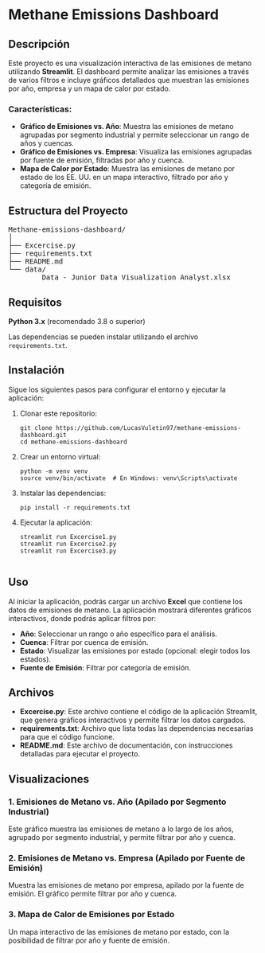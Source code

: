 <!DOCTYPE html>
<html lang="en">
<head>
    <meta charset="UTF-8">
    <meta name="viewport" content="width=device-width, initial-scale=1.0">
    
</head>
<body>

<h1>Methane Emissions Dashboard</h1>

<h2>Descripción</h2>
<p>Este proyecto es una visualización interactiva de las emisiones de metano utilizando <strong>Streamlit</strong>. 
El dashboard permite analizar las emisiones a través de varios filtros e incluye gráficos detallados que muestran las emisiones por año, empresa y un mapa de calor por estado.</p>

<h3>Características:</h3>
<ul>
    <li><strong>Gráfico de Emisiones vs. Año</strong>: Muestra las emisiones de metano agrupadas por segmento industrial y permite seleccionar un rango de años y cuencas.</li>
    <li><strong>Gráfico de Emisiones vs. Empresa</strong>: Visualiza las emisiones agrupadas por fuente de emisión, filtradas por año y cuenca.</li>
    <li><strong>Mapa de Calor por Estado</strong>: Muestra las emisiones de metano por estado de los EE. UU. en un mapa interactivo, filtrado por año y categoría de emisión.</li>
</ul>

<h2>Estructura del Proyecto</h2>

<pre>
Methane-emissions-dashboard/
│
├── Excercise.py
├── requirements.txt        
├── README.md               
└── data/
        Data - Junior Data Visualization Analyst.xlsx
</pre>

<h2>Requisitos</h2>
<p><strong>Python 3.x</strong> (recomendado 3.8 o superior)</p>
<p>Las dependencias se pueden instalar utilizando el archivo <code>requirements.txt</code>.</p>

<h2>Instalación</h2>
<p>Sigue los siguientes pasos para configurar el entorno y ejecutar la aplicación:</p>

<ol>
    <li>Clonar este repositorio:</li>
    <pre><code>git clone https://github.com/LucasVuletin97/methane-emissions-dashboard.git
cd methane-emissions-dashboard</code></pre>

<li> Crear un entorno virtual: </li>
    <pre><code>python -m venv venv
source venv/bin/activate  # En Windows: venv\Scripts\activate</code></pre>

<li>Instalar las dependencias:</li>
    <pre><code>pip install -r requirements.txt</code></pre>

<li>Ejecutar la aplicación:</li>
    <pre><code>streamlit run Excercise1.py
streamlit run Excercise2.py
streamlit run Excercise3.py
    </code></pre>
</ol>

<h2>Uso</h2>
<p>Al iniciar la aplicación, podrás cargar un archivo <strong>Excel</strong> que contiene los datos de emisiones de metano. La aplicación mostrará diferentes gráficos interactivos, donde podrás aplicar filtros por:</p>

<ul>
    <li><strong>Año</strong>: Seleccionar un rango o año específico para el análisis.</li>
    <li><strong>Cuenca</strong>: Filtrar por cuenca de emisión.</li>
    <li><strong>Estado</strong>: Visualizar las emisiones por estado (opcional: elegir todos los estados).</li>
    <li><strong>Fuente de Emisión</strong>: Filtrar por categoría de emisión.</li>
</ul>

<h2>Archivos</h2>
<ul>
    <li><strong>Excercise.py</strong>: Este archivo contiene el código de la aplicación Streamlit, que genera gráficos interactivos y permite filtrar los datos cargados.</li>
    <li><strong>requirements.txt</strong>: Archivo que lista todas las dependencias necesarias para que el código funcione.</li>
    <li><strong>README.md</strong>: Este archivo de documentación, con instrucciones detalladas para ejecutar el proyecto.</li>
</ul>

<h2>Visualizaciones</h2>

<h3>1. Emisiones de Metano vs. Año (Apilado por Segmento Industrial)</h3>
<p>Este gráfico muestra las emisiones de metano a lo largo de los años, agrupado por segmento industrial, y permite filtrar por año y cuenca.</p>

<h3>2. Emisiones de Metano vs. Empresa (Apilado por Fuente de Emisión)</h3>
<p>Muestra las emisiones de metano por empresa, apilado por la fuente de emisión. El gráfico permite filtrar por año y cuenca.</p>

<h3>3. Mapa de Calor de Emisiones por Estado</h3>
<p>Un mapa interactivo de las emisiones de metano por estado, con la posibilidad de filtrar por año y fuente de emisión.</p>

</body>
</html>
